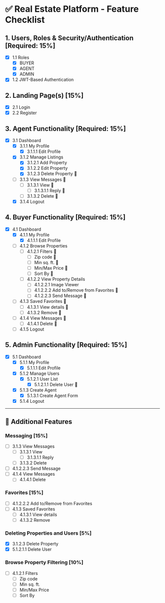 # ✅ Real Estate Platform - Feature Checklist

## 1. Users, Roles & Security/Authentication [Required: 15%]
- [x] 1.1 Roles
  - [x] BUYER
  - [x] AGENT
  - [x] ADMIN
- [x] 1.2 JWT-Based Authentication

## 2. Landing Page(s) [15%]
- [x] 2.1 Login
- [x] 2.2 Register

## 3. Agent Functionality [Required: 15%]
- [x] 3.1 Dashboard
  - [x] 3.1.1 My Profile
    - [x] 3.1.1.1 Edit Profile
  - [x] 3.1.2 Manage Listings
    - [x] 3.1.2.1 Add Property
    - [x] 3.1.2.2 Edit Property
    - [x] 3.1.2.3 Delete Property 🎁
  - [ ] 3.1.3 View Messages 🎁
    - [ ] 3.1.3.1 View 🎁
      - [ ] 3.1.3.1.1 Reply 🎁
    - [ ] 3.1.3.2 Delete 🎁
  - [x] 3.1.4 Logout

## 4. Buyer Functionality [Required: 15%]
- [x] 4.1 Dashboard
  - [x] 4.1.1 My Profile
    - [x] 4.1.1.1 Edit Profile
  - [ ] 4.1.2 Browse Properties
    - [ ] 4.1.2.1 Filters 🎁
      - [ ] Zip code 🎁
      - [ ] Min sq. ft. 🎁
      - [ ] Min/Max Price 🎁
      - [ ] Sort By 🎁
    - [ ] 4.1.2.2 View Property Details
      - [ ] 4.1.2.2.1 Image Viewer
      - [ ] 4.1.2.2.2 Add to/Remove from Favorites 🎁
      - [ ] 4.1.2.2.3 Send Message 🎁
  - [ ] 4.1.3 Saved Favorites 🎁
    - [ ] 4.1.3.1 View details 🎁
    - [ ] 4.1.3.2 Remove 🎁
  - [ ] 4.1.4 View Messages 🎁
    - [ ] 4.1.4.1 Delete 🎁
  - [ ] 4.1.5 Logout

## 5. Admin Functionality [Required: 15%]
- [x] 5.1 Dashboard
  - [x] 5.1.1 My Profile
    - [x] 5.1.1.1 Edit Profile
  - [x] 5.1.2 Manage Users
    - [x] 5.1.2.1 User List
      - [x] 5.1.2.1.1 Delete User 🎁
  - [x] 5.1.3 Create Agent
    - [x] 5.1.3.1 Create Agent Form
  - [x] 5.1.4 Logout

---

## 🔧 Additional Features

### Messaging [15%]
- [ ] 3.1.3 View Messages
  - [ ] 3.1.3.1 View
    - [ ] 3.1.3.1.1 Reply
  - [ ] 3.1.3.2 Delete
- [ ] 4.1.2.2.3 Send Message
- [ ] 4.1.4 View Messages
  - [ ] 4.1.4.1 Delete

### Favorites [15%]
- [ ] 4.1.2.2.2 Add to/Remove from Favorites
- [ ] 4.1.3 Saved Favorites
  - [ ] 4.1.3.1 View details
  - [ ] 4.1.3.2 Remove

### Deleting Properties and Users [5%]
- [x] 3.1.2.3 Delete Property
- [x] 5.1.2.1.1 Delete User

### Browse Property Filtering [10%]
- [ ] 4.1.2.1 Filters
  - [ ] Zip code
  - [ ] Min sq. ft.
  - [ ] Min/Max Price
  - [ ] Sort By
